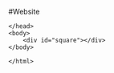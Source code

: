 #Website
<!DOCTYPE html>
<head>
    <title>
        CSS animation
    </title>
    <style> 
        #square{
position: relative;
	animation-name: testAnimation;
	animation-duration: 20s;
    height: 300px;
   width: 300px; 
   background-color:red;
   animation-timing-function: linear;}

   @keyframes testAnimation{
0%{background-color:red; top:0px; left:0px; }
25%{background-color:blue; top:0px ; left:1200px;border-radius:50%;
}
50%{background-color:pink; top: 300px; left: 1200px; height:100px; width:100px;}
75%{background-color:green; top : 300px;left:0px; border-radius:10%}
90%{height:500px;width:500px;}
100%{background-color:red; top:0px;left:0px;}}
</style>


    </head>
    <body>
        <div id="square"></div>
    </body>

    </html>













